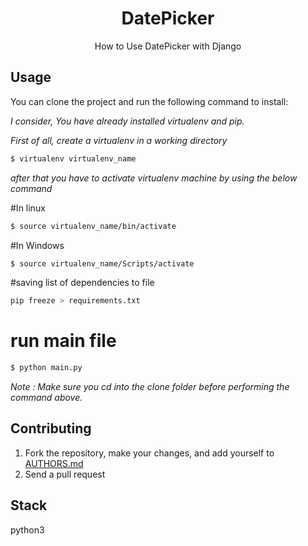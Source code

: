 <div align="center"><h1> DatePicker </h1> </div>
<div align="center"> How to Use DatePicker with Django </div>


Usage
-------
You can clone the project and run the following command to install: 

*I consider, You have already installed virtualenv and pip.*

*First of all, create a virtualenv in a working directory*

```bash
$ virtualenv virtualenv_name
```
*after that you have to activate virtualenv machine by using the below command*

#In linux
```bash
$ source virtualenv_name/bin/activate
```
#In Windows
```bash
$ source virtualenv_name/Scripts/activate
```


#saving list of dependencies to file
```bash
pip freeze > requirements.txt
```

# run main file 
```bash
$ python main.py
```

*Note  : Make sure you cd into the *clone* folder before performing the command above.*


Contributing
------------

1. Fork the repository, make your changes, and add yourself to [AUTHORS.md](AUTHORS.md)
2. Send a pull request

Stack
------
python3
